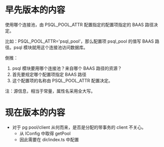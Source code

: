 早先版本的内容
===============

使用哪个连接池，由 PSQL_POOL_ATTR 配置指定的配置项指定的 BAAS 路径决定。

比如：PSQL_POOL_ATTR='psql_pool'，那么配置项 psql_pool 的值写 BAAS 路径。psql 模块就用这个连接池访问数据库。

倒推：

1. psql 模块要用哪个连接池？来自哪个 BAAS 路径的资源？
2. 首先要规定哪个配置项指定 BAAS 路径
3. 这个配置项的名称由 PSQL_POOL_ATTR 配置决定。

注：源信息，相当于常量，属性名采用全大写。

现在版本的内容
==============

* 对于 pg pool/client 从何而来，是否是分配的带事务的 client 不关心。
  - 从 IConfig 中取得 getPool
  - 因此需要在 dir/index.ts 中配置
